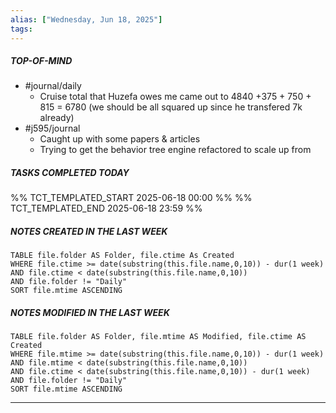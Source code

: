 ```yaml
---
alias: ["Wednesday, Jun 18, 2025"]
tags: 
---
```

##### TOP-OF-MIND
- #journal/daily 
	- Cruise total that Huzefa owes me came out to 4840 +375 + 750 + 815 = 6780 (we should be all squared up since he transfered 7k already)
- #j595/journal 
	- Caught up with some papers & articles
	- Trying to get the behavior tree engine refactored to scale up from

##### TASKS COMPLETED TODAY
%% TCT_TEMPLATED_START 2025-06-18 00:00 %%
%% TCT_TEMPLATED_END 2025-06-18 23:59 %%



##### NOTES CREATED IN THE LAST WEEK
``` dataview
TABLE file.folder AS Folder, file.ctime As Created
WHERE file.ctime >= date(substring(this.file.name,0,10)) - dur(1 week) 
AND file.ctime < date(substring(this.file.name,0,10)) 
AND file.folder != "Daily"
SORT file.mtime ASCENDING
```

##### NOTES MODIFIED IN THE LAST WEEK
``` dataview
TABLE file.folder AS Folder, file.mtime AS Modified, file.ctime AS Created
WHERE file.mtime >= date(substring(this.file.name,0,10)) - dur(1 week)
AND file.mtime < date(substring(this.file.name,0,10))
AND file.ctime < date(substring(this.file.name,0,10)) - dur(1 week)
AND file.folder != "Daily"
SORT file.mtime ASCENDING
```
---
